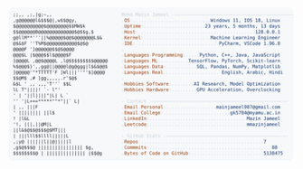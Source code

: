 <picture>
  <source srcset="https://raw.githubusercontent.com/mmazinjameel/mmazinjameel/main/dark_mode.svg?v=1744949547" media="(prefers-color-scheme: dark)">
  <img src="https://raw.githubusercontent.com/mmazinjameel/mmazinjameel/main/light_mode.svg?v=1744949547">
</picture>
